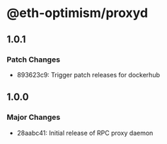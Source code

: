 # @eth-optimism/proxyd

## 1.0.1

### Patch Changes

- 893623c9: Trigger patch releases for dockerhub

## 1.0.0

### Major Changes

- 28aabc41: Initial release of RPC proxy daemon
